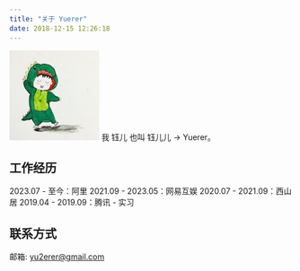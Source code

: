 ```yaml
---
title: "关于 Yuerer"
date: 2018-12-15 12:26:18
---
```

![avatar](/images/avatar.jpeg)
我 钰儿 也叫 钰儿儿 -> Yuerer。

## 工作经历

2023.07 - 至今：阿里
2021.09 - 2023.05：网易互娱
2020.07 - 2021.09：西山居
2019.04 - 2019.09：腾讯 - 实习

## 联系方式

邮箱: yu2erer@gmail.com

